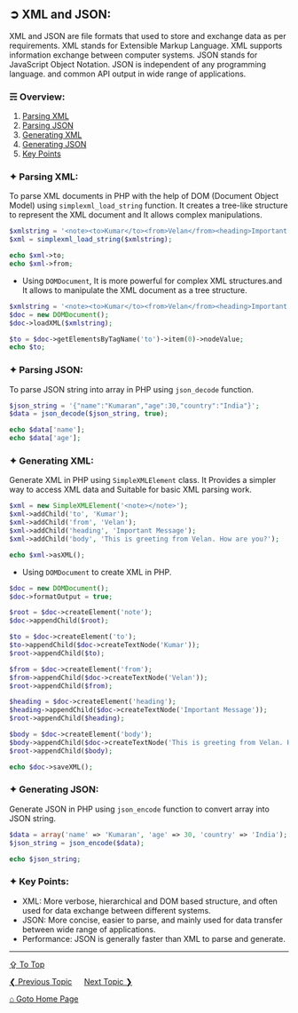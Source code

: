 ## &#10162; XML and JSON:
XML and JSON are file formats that used to store and exchange data as per requirements.
XML stands for Extensible Markup Language. XML supports information exchange between computer systems.
JSON stands for JavaScript Object Notation. JSON is independent of any programming language. and common API output in wide range of applications.

### &#9780; Overview:
1. [Parsing XML](#-parsing-xml)
2. [Parsing JSON](#-parsing-json)
3. [Generating XML](#-generating-xml)
4. [Generating JSON](#-generating-json)
5. [Key Points](#-key-points)

### &#10022; Parsing XML:
To parse XML documents in PHP with the help of DOM (Document Object Model) using `simplexml_load_string` function. It creates a tree-like structure to represent the XML document and It allows complex manipulations.

```php
$xmlstring = '<note><to>Kumar</to><from>Velan</from><heading>Important Message</heading><body>This is greeting from Velan. How are you?</body></note>';
$xml = simplexml_load_string($xmlstring);

echo $xml->to;
echo $xml->from;
```

- Using `DOMDocument`, It is more powerful for complex XML structures.and It allows to manipulate the XML document as a tree structure.

```php
$xmlstring = '<note><to>Kumar</to><from>Velan</from><heading>Important Message</heading><body>This is greeting from Velan. How are you?</body></note>';
$doc = new DOMDocument();
$doc->loadXML($xmlstring);

$to = $doc->getElementsByTagName('to')->item(0)->nodeValue;
echo $to;
```

### &#10022; Parsing JSON:
To parse JSON string into array in PHP using `json_decode` function.

```php
$json_string = '{"name":"Kumaran","age":30,"country":"India"}';
$data = json_decode($json_string, true);

echo $data['name'];
echo $data['age'];
```

### &#10022; Generating XML:
Generate XML in PHP using `SimpleXMLElement` class. It Provides a simpler way to access XML data and Suitable for basic XML parsing work.

```php
$xml = new SimpleXMLElement('<note></note>');
$xml->addChild('to', 'Kumar');
$xml->addChild('from', 'Velan');
$xml->addChild('heading', 'Important Message');
$xml->addChild('body', 'This is greeting from Velan. How are you?');

echo $xml->asXML();
```

- Using `DOMDocument` to create XML in PHP.

```php
$doc = new DOMDocument();
$doc->formatOutput = true;

$root = $doc->createElement('note');
$doc->appendChild($root);

$to = $doc->createElement('to');
$to->appendChild($doc->createTextNode('Kumar'));
$root->appendChild($to);

$from = $doc->createElement('from');
$from->appendChild($doc->createTextNode('Velan'));
$root->appendChild($from);

$heading = $doc->createElement('heading');
$heading->appendChild($doc->createTextNode('Important Message'));
$root->appendChild($heading);

$body = $doc->createElement('body');
$body->appendChild($doc->createTextNode('This is greeting from Velan. How are you?'));
$root->appendChild($body);

echo $doc->saveXML();
```

### &#10022; Generating JSON:
Generate JSON in PHP using `json_encode` function to convert array into JSON string.

```php
$data = array('name' => 'Kumaran', 'age' => 30, 'country' => 'India');
$json_string = json_encode($data);

echo $json_string;
```

### &#10022; Key Points:
- XML: More verbose, hierarchical and DOM based structure, and often used for data exchange between different systems.
- JSON: More concise, easier to parse, and mainly used for data transfer between wide range of applications.
- Performance: JSON is generally faster than XML to parse and generate.

---
[&#8682; To Top](#-xml-and-json)

[&#10094; Previous Topic](./cryptographic-functionalities.md) &emsp; [Next Topic &#10095;](./restful-api.md)

[&#8962; Goto Home Page](../README.md)